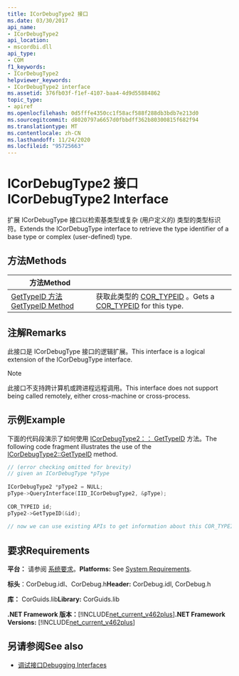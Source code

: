 ```yaml
---
title: ICorDebugType2 接口
ms.date: 03/30/2017
api_name:
- ICorDebugType2
api_location:
- mscordbi.dll
api_type:
- COM
f1_keywords:
- ICorDebugType2
helpviewer_keywords:
- ICorDebugType2 interface
ms.assetid: 376fb03f-f1ef-4107-baa4-4d9d55884862
topic_type:
- apiref
ms.openlocfilehash: 0d5fffe4350cc1f58acf588f288db3bdb7e213d0
ms.sourcegitcommit: d8020797a6657d0fbbdff362b80300815f682f94
ms.translationtype: MT
ms.contentlocale: zh-CN
ms.lasthandoff: 11/24/2020
ms.locfileid: "95725663"
---
```

# <a name="icordebugtype2-interface"></a><span data-ttu-id="47ce1-102">ICorDebugType2 接口</span><span class="sxs-lookup"><span data-stu-id="47ce1-102">ICorDebugType2 Interface</span></span>

<span data-ttu-id="47ce1-103">扩展 ICorDebugType 接口以检索基类型或复杂 (用户定义的) 类型的类型标识符。</span><span class="sxs-lookup"><span data-stu-id="47ce1-103">Extends the ICorDebugType interface to retrieve the type identifier  of a base type or complex (user-defined) type.</span></span>  
  
## <a name="methods"></a><span data-ttu-id="47ce1-104">方法</span><span class="sxs-lookup"><span data-stu-id="47ce1-104">Methods</span></span>  
  
|<span data-ttu-id="47ce1-105">方法</span><span class="sxs-lookup"><span data-stu-id="47ce1-105">Method</span></span>||  
|------------|-|  
|[<span data-ttu-id="47ce1-106">GetTypeID 方法</span><span class="sxs-lookup"><span data-stu-id="47ce1-106">GetTypeID Method</span></span>](icordebugtype2-gettypeid-method.md)|<span data-ttu-id="47ce1-107">获取此类型的 [COR_TYPEID](cor-typeid-structure.md) 。</span><span class="sxs-lookup"><span data-stu-id="47ce1-107">Gets a [COR_TYPEID](cor-typeid-structure.md) for this type.</span></span>|  
  
## <a name="remarks"></a><span data-ttu-id="47ce1-108">注解</span><span class="sxs-lookup"><span data-stu-id="47ce1-108">Remarks</span></span>  

 <span data-ttu-id="47ce1-109">此接口是 ICorDebugType 接口的逻辑扩展。</span><span class="sxs-lookup"><span data-stu-id="47ce1-109">This interface is a logical extension of the ICorDebugType interface.</span></span>  
  
> [!NOTE]
> <span data-ttu-id="47ce1-110">此接口不支持跨计算机或跨进程远程调用。</span><span class="sxs-lookup"><span data-stu-id="47ce1-110">This interface does not support being called remotely, either cross-machine or cross-process.</span></span>  
  
## <a name="example"></a><span data-ttu-id="47ce1-111">示例</span><span class="sxs-lookup"><span data-stu-id="47ce1-111">Example</span></span>  

 <span data-ttu-id="47ce1-112">下面的代码段演示了如何使用 [ICorDebugType2：： GetTypeID](icordebugtype2-gettypeid-method.md) 方法。</span><span class="sxs-lookup"><span data-stu-id="47ce1-112">The following code fragment illustrates the use of the [ICorDebugType2::GetTypeID](icordebugtype2-gettypeid-method.md) method.</span></span>  
  
```cpp  
// (error checking omitted for brevity)  
// given an ICorDebugType *pType  
  
ICorDebugType2 *pType2 = NULL;  
pType->QueryInterface(IID_ICorDebugType2, &pType);  
  
COR_TYPEID id;  
pType2->GetTypeID(&id);  
  
// now we can use existing APIs to get information about this COR_TYPEID  
```  
  
## <a name="requirements"></a><span data-ttu-id="47ce1-113">要求</span><span class="sxs-lookup"><span data-stu-id="47ce1-113">Requirements</span></span>  

 <span data-ttu-id="47ce1-114">**平台：** 请参阅 [系统要求](../../get-started/system-requirements.md)。</span><span class="sxs-lookup"><span data-stu-id="47ce1-114">**Platforms:** See [System Requirements](../../get-started/system-requirements.md).</span></span>  
  
 <span data-ttu-id="47ce1-115">**标头**：CorDebug.idl、CorDebug.h</span><span class="sxs-lookup"><span data-stu-id="47ce1-115">**Header:** CorDebug.idl, CorDebug.h</span></span>  
  
 <span data-ttu-id="47ce1-116">**库：** CorGuids.lib</span><span class="sxs-lookup"><span data-stu-id="47ce1-116">**Library:** CorGuids.lib</span></span>  
  
 <span data-ttu-id="47ce1-117">**.NET Framework 版本：**[!INCLUDE[net_current_v462plus](../../../../includes/net-current-v462plus-md.md)]</span><span class="sxs-lookup"><span data-stu-id="47ce1-117">**.NET Framework Versions:** [!INCLUDE[net_current_v462plus](../../../../includes/net-current-v462plus-md.md)]</span></span>  
  
## <a name="see-also"></a><span data-ttu-id="47ce1-118">另请参阅</span><span class="sxs-lookup"><span data-stu-id="47ce1-118">See also</span></span>

- [<span data-ttu-id="47ce1-119">调试接口</span><span class="sxs-lookup"><span data-stu-id="47ce1-119">Debugging Interfaces</span></span>](debugging-interfaces.md)

